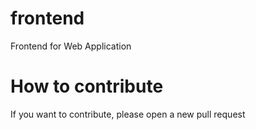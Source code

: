 # frontend
Frontend for Web Application

# How to contribute
If you want to contribute, please open a new pull request